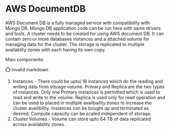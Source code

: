 # AWS DocumentDB

AWS Document DB is a fully managed service with compatibility with Mongo DB. Mongo DB application code can be run here with same drivers and tools.
A cluster needs to be created for using AWS document DB. It can contain zero or more databases instances and a attached volume for managing data for the cluster.
The storage is replicated to multiple availablity zones with each having its own copy.

Main components:

:o: invalid markdown

1. Instances - There could be uptoi 16 instances which do the reading and writing data from storage volume. Primary and Replica are the two 
               types of instances. Only one Primary instances is permitted which is used to read and write to the volume. Replica is used only 
               for read operation and can be used to placed in multiple availbaility zones to increase the cluster availibility. Instances can 
               be bought up and terminated as desired.  Compute capacity can be scaled independent of storage.
2. Cluster Volumes -  Volume can store upto 64 TB of data replicated across availability zones.
